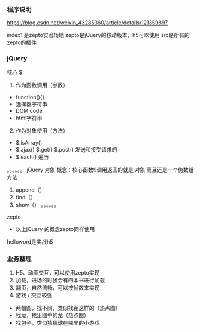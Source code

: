 ### 程序说明

https://blog.csdn.net/weixin_43285360/article/details/121359897

index1 是zepto实验场地
zepto是jQuery的移动版本，h5可以使用
src是所有的zepto的插件


### jQuery

核心 $
1. 作为函数调用（参数）
* function(){}
* 选择器字符串
* DOM code
* html字符串

2. 作为对象使用（方法）
* $.isArray()
* $.ajax() $.get() $.post() 发送和接受请求的
* $.each() 遍历

。。。。。。
jQuery 对象
概念：核心函数$调用返回的就是j对象  而且还是一个伪数组
方法：
1. append（）
2. find（）
3. show（）
。。。。。。


zepto 
* 以上jQuery 的概念zepto同样使用

helloword是实战h5
 
### 业务整理

1. H5、动画交互，可以使用zepto实现
2. 加载，进场的时候会有四本书进行加载
3. 翻页，自然流畅，可以按帧数来实现
4. 游戏 / 交互较强
* 两幅图，找不同，类似找茬这样的（热点图）
* 找龙，找出图中的龙（热点图）
* 找包子，类似猜猜球在哪里的小游戏

